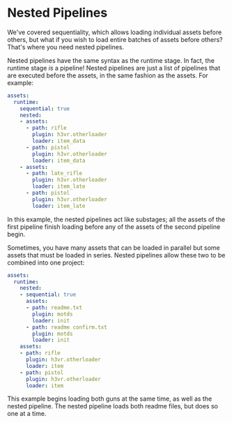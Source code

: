 # Nested Pipelines

We've covered sequentiality, which allows loading individual assets before others, but what if you wish to load entire batches of assets before others? That's where you need nested pipelines.

Nested pipelines have the same syntax as the runtime stage. In fact, the runtime stage *is* a pipeline! Nested pipelines are just a list of pipelines that are executed before the assets, in the same fashion as the assets. For example:

```yaml
assets:
  runtime:
    sequential: true
    nested:
    - assets:
      - path: rifle
        plugin: h3vr.otherloader
        loader: item_data
      - path: pistol
        plugin: h3vr.otherloader
        loader: item_data
    - assets:
      - path: late_rifle
        plugin: h3vr.otherloader
        loader: item_late
      - path: pistol
        plugin: h3vr.otherloader
        loader: item_late
```

In this example, the nested pipelines act like substages; all the assets of the first pipeline finish loading before any of the assets of the second pipeline begin.  

Sometimes, you have many assets that can be loaded in parallel but some assets that must be loaded in series. Nested pipelines allow these two to be combined into one project:

```yaml
assets:
  runtime:
    nested:
    - sequential: true
      assets:
      - path: readme.txt
        plugin: motds
        loader: init
      - path: readme confirm.txt
        plugin: motds
        loader: init
    assets:
    - path: rifle
      plugin: h3vr.otherloader
      loader: item
    - path: pistol
      plugin: h3vr.otherloader
      loader: item
```

This example begins loading both guns at the same time, as well as the nested pipeline. The nested pipeline loads both readme files, but does so one at a time.
